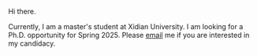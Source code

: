 Hi there.

Currently, I am a master's student at Xidian University. I am looking for a Ph.D. opportunity for Spring 2025. Please [email](mailto:GzyAftermath@outlook.com) me if you are interested in my candidacy.
